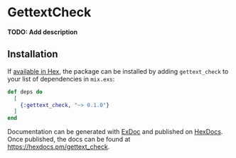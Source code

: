 # GettextCheck

**TODO: Add description**

## Installation

If [available in Hex](https://hex.pm/docs/publish), the package can be installed
by adding `gettext_check` to your list of dependencies in `mix.exs`:

```elixir
def deps do
  [
    {:gettext_check, "~> 0.1.0"}
  ]
end
```

Documentation can be generated with [ExDoc](https://github.com/elixir-lang/ex_doc)
and published on [HexDocs](https://hexdocs.pm). Once published, the docs can
be found at <https://hexdocs.pm/gettext_check>.


